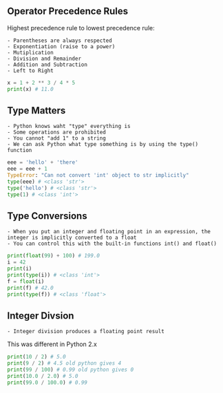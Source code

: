 ## Operator Precedence Rules

Highest precedence rule to lowest precedence rule:

    - Parentheses are always respected
    - Exponentiation (raise to a power)
    - Mutiplication
    - Division and Remainder
    - Addition and Subtraction
    - Left to Right

```py
x = 1 + 2 ** 3 / 4 * 5
print(x) # 11.0
```

## Type Matters

    - Python knows waht "type" everything is
    - Some operations are prohibited
    - You cannot "add 1" to a string
    - We can ask Python what type something is by using the type() function

```py
eee = 'hello' + 'there'
eee = eee + 1
TypeError: "Can not convert 'int' object to str implicitly"
type(eee) # <class 'str'>
type('hello') # <class 'str'>
type(1) # <class 'int'>
```

## Type Conversions

    - When you put an integer and floating point in an expression, the integer is implicitly converted to a float 
    - You can control this with the built-in functions int() and float() 

```py
print(float(99) + 100) # 199.0
i = 42
print(i)
print(type(i)) # <class 'int'>
f = float(i)
print(f) # 42.0
print(type(f)) # <class 'float'>
```

## Integer Divsion

    - Integer division produces a floating point result
    
This was different in Python 2.x

```py
print(10 / 2) # 5.0
print(9 / 2) # 4.5 old python gives 4
print(99 / 100) # 0.99 old python gives 0
print(10.0 / 2.0) # 5.0
print(99.0 / 100.0) # 0.99
```

